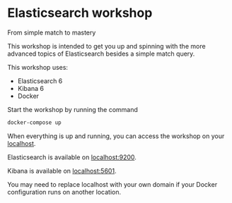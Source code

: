 # Elasticsearch workshop
From simple match to mastery

This workshop is intended to get you up and spinning with the more advanced topics of Elasticsearch besides a simple match query.

This workshop uses:
- Elasticsearch 6
- Kibana 6
- Docker

Start the workshop by running the command

```bash
docker-compose up
```

When everything is up and running, you can access the workshop
on your [localhost](http://localhost).

Elasticsearch is available on [localhost:9200](http://localhost:9200).

Kibana is available on [localhost:5601](http://localhost:9200).

You may need to replace localhost with your own domain if your Docker
configuration runs on another location.